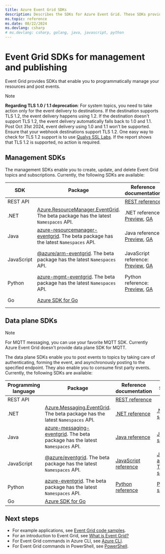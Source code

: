 ```yaml
---
title: Azure Event Grid SDKs
description: Describes the SDKs for Azure Event Grid. These SDKs provide management, publishing and consumption.
ms.topic: reference
ms.date: 08/22/2024
ms.devlang: csharp
# ms.devlang: csharp, golang, java, javascript, python
---
```


# Event Grid SDKs for management and publishing

Event Grid provides SDKs that enable you to programmatically manage your resources and post events.

> [!NOTE]
> **Regarding TLS 1.0 / 1.1 deprecation**: For system topics, you need to take action only for the event delivery to destinations. If the destination supports TLS 1.2, the event delivery happens using 1.2. If the destination doesn't support TLS 1.2, the event delivery automatically falls back to 1.0 and 1.1. Post Oct 31st 2024, event delivery using 1.0 and 1.1 won't be supported. Ensure that your webhook destinations support TLS 1.2. One easy way to check for TLS 1.2 support is to use [Qualys SSL Labs](https://www.ssllabs.com/ssltest/). If the report shows that TLS 1.2 is supported, no action is required. 

## Management SDKs

The management SDKs enable you to create, update, and delete Event Grid topics and subscriptions. Currently, the following SDKs are available:

| SDK | Package | Reference documentation |  Samples | 
| -------- | ------- | ----------------------- | ---- | 
| REST API | | [REST reference](/rest/api/eventgrid/controlplane-preview/ca-certificates) | |
| .NET | [Azure.ResourceManager.EventGrid](https://www.nuget.org/packages/Azure.ResourceManager.EventGrid/). The beta package has the latest `Namespaces` API. | .NET reference: [Preview](/dotnet/api/overview/azure/resourcemanager.eventgrid-readme?view=azure-dotnet-preview&preserve-view=true), [GA](/dotnet/api/overview/azure/event-grid) | [.NET samples](https://github.com/Azure/azure-sdk-for-net/tree/main/sdk/eventgrid/Azure.ResourceManager.EventGrid/samples) |
| Java | [azure-resourcemanager-eventgrid](https://central.sonatype.com/artifact/com.azure.resourcemanager/azure-resourcemanager-eventgrid/). The beta package has the latest `Namespaces` API. | Java reference: [Preview](/java/api/overview/azure/resourcemanager-eventgrid-readme?view=azure-java-preview&preserve-view=true), [GA](/java/api/overview/azure/event-grid) | [Java samples](https://github.com/azure/azure-sdk-for-java/tree/main/sdk/eventgrid/azure-resourcemanager-eventgrid/src/samples) |
| JavaScript | [@azure/arm-eventgrid](https://www.npmjs.com/package/@azure/arm-eventgrid). The beta package has the latest `Namespaces` API. | JavaScript reference: [Preview](/javascript/api/overview/azure/arm-eventgrid-readme?view=azure-node-preview&preserve-view=true), [GA](/javascript/api/overview/azure/event-grid) | [JavaScript and TypeScript samples](https://github.com/Azure/azure-sdk-for-js/tree/main/sdk/eventgrid/arm-eventgrid) |
| Python | [azure-mgmt-eventgrid](https://pypi.org/project/azure-mgmt-eventgrid/). The beta package has the latest `Namespaces` API. | Python reference: [Preview](/python/api/azure-mgmt-eventgrid/?view=azure-python-preview&preserve-view=true), [GA](/python/api/overview/azure/event-grid) | [Python samples](https://github.com/Azure/azure-sdk-for-python/tree/main/sdk/eventgrid/azure-mgmt-eventgrid/generated_samples)
| Go | [Azure SDK for Go](https://github.com/Azure/azure-sdk-for-go) | | [Go samples](https://github.com/Azure-Samples/azure-sdk-for-go-samples/tree/main/sdk/resourcemanager/eventgrid) |


## Data plane SDKs

> [!NOTE]
> For MQTT messaging, you can use your favorite MQTT SDK.  Currently Azure Event Grid doesn't provide data plane SDK for MQTT.

The data plane SDKs enable you to post events to topics by taking care of authenticating, forming the event, and asynchronously posting to the specified endpoint. They also enable you to consume first party events. Currently, the following SDKs are available:

| Programming language | Package | Reference documentation |  Samples | 
| -------------------- | ---------- | ------------------- | -------- |
| REST API | | [REST reference](/rest/api/eventgrid/dataplane-preview/publish-cloud-events) |
| .NET | [Azure.Messaging.EventGrid](https://www.nuget.org/packages/Azure.Messaging.EventGrid/). The beta package has the latest `Namespaces` API. | [.NET reference](/dotnet/api/overview/azure/messaging.eventgrid-readme?view=azure-dotnet-preview&preserve-view=true) | [.NET samples](https://github.com/Azure/azure-sdk-for-net/tree/main/sdk/eventgrid/Azure.Messaging.EventGrid/samples) |
|Java | [azure-messaging-eventgrid](https://central.sonatype.com/artifact/com.azure/azure-messaging-eventgrid/). The beta package has the latest `Namespaces` API. |  [Java reference](/java/api/overview/azure/messaging-eventgrid-readme?view=azure-java-preview&preserve-view=true) | [Java samples](https://github.com/Azure/azure-sdk-for-java/tree/main/sdk/eventgrid/azure-messaging-eventgrid/src/samples/java) |
| JavaScript | [@azure/eventgrid](https://www.npmjs.com/package/@azure/eventgrid). The beta package has the latest `Namespaces` API. | [JavaScript reference](/javascript/api/overview/azure/eventgrid-readme?view=azure-node-preview&preserve-view=true) | [JavaScript and TypeScript samples](https://github.com/Azure/azure-sdk-for-js/tree/main/sdk/eventgrid/eventgrid) |
| Python | [azure-eventgrid](https://pypi.org/project/azure-eventgrid/). The beta package has the latest `Namespaces` API. | [Python reference](/python/api/overview/azure/eventgrid-readme?view=azure-python-preview&preserve-view=true) | [Python samples](https://github.com/Azure/azure-sdk-for-python/tree/main/sdk/eventgrid/azure-eventgrid/samples) |
| Go | [Azure SDK for Go](https://github.com/Azure/azure-sdk-for-go) | | |


## Next steps

* For example applications, see [Event Grid code samples](https://azure.microsoft.com/resources/samples/?sort=0&service=event-grid).
* For an introduction to Event Grid, see [What is Event Grid?](overview.md)
* For Event Grid commands in Azure CLI, see [Azure CLI](/cli/azure/eventgrid).
* For Event Grid commands in PowerShell, see [PowerShell](/powershell/module/az.eventgrid).
